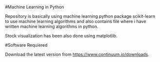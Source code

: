 #Machine Learning in Python

Repository is basically using machine learning python package scikit-learn to use machine learning algorithms and also contains file where i have written machine learning algorithms in python.

Stock visualization has been also done using matplotlib.


#Software Requiered 

Download the latest version from https://www.continuum.io/downloads.


